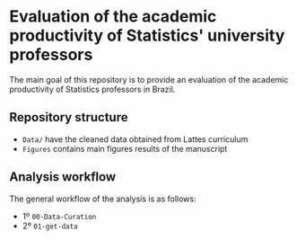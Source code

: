 # Evaluation of the academic productivity of Statistics' university professors

The main goal of this repository is to provide an evaluation of the academic productivity of Statistics professors in Brazil.

## Repository structure

- `Data/` have the cleaned data obtained from Lattes curriculum
- `Figures` contains main figures results of the manuscript

## Analysis workflow

The general workflow of the analysis is as follows:

* 1º `00-Data-Curation`
* 2º `01-get-data`